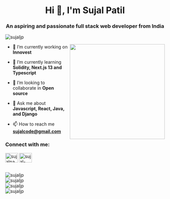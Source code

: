 <h1 align="center">Hi 👋, I'm Sujal Patil</h1>
<h3 align="center">An aspiring and passionate full stack web developer from India</h3>

<p align="left"> <img src="https://komarev.com/ghpvc/?username=sujaljp&label=Profile%20views&color=0e75b6&style=flat" alt="sujaljp" /> </p>
<img align="right" src="https://physicsgurukul.files.wordpress.com/2019/02/character-1.gif" width="300"/>

- 🔭 I’m currently working on **Innovest**

- 🌱 I’m currently learning **Solidity, Next.js 13 and Typescript**

- 👯 I’m looking to collaborate in **Open source**

- 💬 Ask me about **Javascript, React, Java, and Django**

- 📫 How to reach me **sujalcode@gmail.com**

<h3 align="left">Connect with me:</h3>
<p align="left">
<a href="https://twitter.com/sujalpa90094497" target="blank"><img align="center" src="https://raw.githubusercontent.com/rahuldkjain/github-profile-readme-generator/master/src/images/icons/Social/twitter.svg" alt="sujalpa90094497" height="30" width="40" /></a>
<a href="https://linkedin.com/in/sujal-patil-7459b8215" target="blank"><img align="center" src="https://raw.githubusercontent.com/rahuldkjain/github-profile-readme-generator/master/src/images/icons/Social/linked-in-alt.svg" alt="sujal-patil-7459b8215" height="30" width="40" /></a>
</p>

<!-- <h3 align="left">Languages and Tools:</h3>
<p align="left"> <a href="https://getbootstrap.com" target="_blank" rel="noreferrer"> <img src="https://raw.githubusercontent.com/devicons/devicon/master/icons/bootstrap/bootstrap-plain-wordmark.svg" alt="bootstrap" width="40" height="40"/> </a> <a href="https://www.cprogramming.com/" target="_blank" rel="noreferrer"> <img src="https://raw.githubusercontent.com/devicons/devicon/master/icons/c/c-original.svg" alt="c" width="40" height="40"/> </a> <a href="https://www.w3schools.com/css/" target="_blank" rel="noreferrer"> <img src="https://raw.githubusercontent.com/devicons/devicon/master/icons/css3/css3-original-wordmark.svg" alt="css3" width="40" height="40"/> </a> <a href="https://www.djangoproject.com/" target="_blank" rel="noreferrer"> <img src="https://raw.githubusercontent.com/devicons/devicon/master/icons/django/django-original.svg" alt="django" width="40" height="40"/> </a> <a href="https://expressjs.com" target="_blank" rel="noreferrer"> <img src="https://raw.githubusercontent.com/devicons/devicon/master/icons/express/express-original-wordmark.svg" alt="express" width="40" height="40"/> </a> <a href="https://www.figma.com/" target="_blank" rel="noreferrer"> <img src="https://www.vectorlogo.zone/logos/figma/figma-icon.svg" alt="figma" width="40" height="40"/> </a> <a href="https://firebase.google.com/" target="_blank" rel="noreferrer"> <img src="https://www.vectorlogo.zone/logos/firebase/firebase-icon.svg" alt="firebase" width="40" height="40"/> </a> <a href="https://www.w3.org/html/" target="_blank" rel="noreferrer"> <img src="https://raw.githubusercontent.com/devicons/devicon/master/icons/html5/html5-original-wordmark.svg" alt="html5" width="40" height="40"/> </a> <a href="https://www.java.com" target="_blank" rel="noreferrer"> <img src="https://raw.githubusercontent.com/devicons/devicon/master/icons/java/java-original.svg" alt="java" width="40" height="40"/> </a> <a href="https://developer.mozilla.org/en-US/docs/Web/JavaScript" target="_blank" rel="noreferrer"> <img src="https://raw.githubusercontent.com/devicons/devicon/master/icons/javascript/javascript-original.svg" alt="javascript" width="40" height="40"/> </a> <a href="https://nodejs.org" target="_blank" rel="noreferrer"> <img src="https://raw.githubusercontent.com/devicons/devicon/master/icons/nodejs/nodejs-original-wordmark.svg" alt="nodejs" width="40" height="40"/> </a> <a href="https://www.python.org" target="_blank" rel="noreferrer"> <img src="https://raw.githubusercontent.com/devicons/devicon/master/icons/python/python-original.svg" alt="python" width="40" height="40"/> </a> <a href="https://reactjs.org/" target="_blank" rel="noreferrer"> <img src="https://raw.githubusercontent.com/devicons/devicon/master/icons/react/react-original-wordmark.svg" alt="react" width="40" height="40"/> </a> </p> -->
<br>
<img src="https://github-readme-stats.vercel.app/api/top-langs?username=sujaljp&show_icons=true&locale=en&layout=compact" alt="sujaljp" />
<br>
<img src="https://github-readme-stats.vercel.app/api?username=sujaljp&show_icons=true&locale=en" alt="sujaljp" />
<br>
<img align="center" src="https://github-readme-streak-stats.herokuapp.com/?user=sujaljp&" alt="sujaljp" />
<br>
<img align="center" src="https://leetcode.card.workers.dev/sujaljp?theme=dark&font=source_code_pro&extension=null" alt="sujaljp" />

